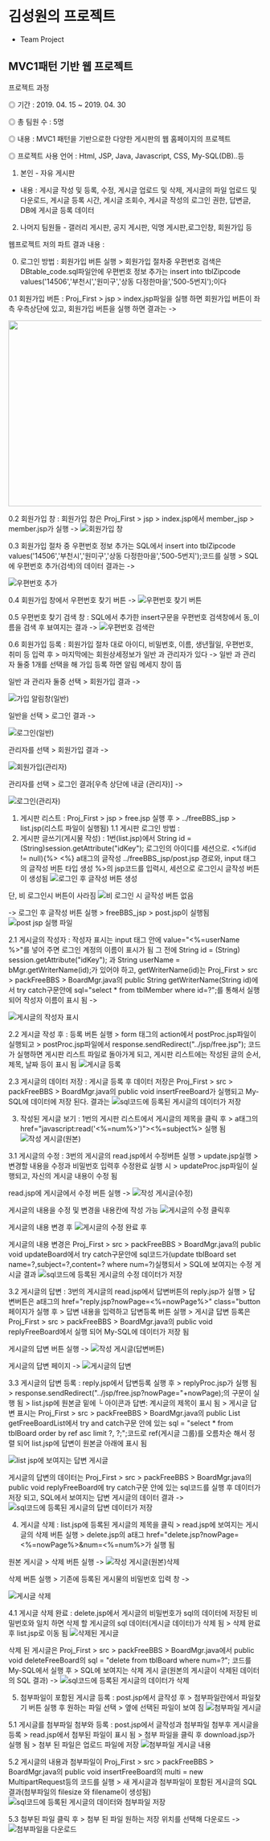 # 김성원의 프로젝트
- Team Project

## MVC1패턴 기반 웹 프로젝트

프로젝트 과정

◎ 기간 : 2019. 04. 15 ~ 2019. 04. 30

◎ 총 팀원 수 : 5명

◎ 내용 : MVC1 패턴을 기반으로한 다양한 게시판의 웹 홈페이지의 프로젝트

◎ 프로젝트 사용 언어 : Html, JSP, Java, Javascript, CSS, My-SQL(DB)..등

1. 본인 - 자유 게시판
* 내용 : 게시글 작성 및 등록, 수정, 게시글 업로드 및 삭제, 게시글의 파일 업로드 및 다운로드, 게시글 등록 시간, 게시글 조회수, 게시글 작성의 로그인 권한, 답변글, DB에 게시글 등록 데이터
2. 나머지 팀원들 - 갤러리 게시판, 공지 게시판, 익명 게시판,로그인창, 회원가입 등

웹프로젝트 저의 파트 결과 내용 :

0. 로그인 방법 : 회원가입 버튼 실행 > 회원가입 절차중 우편번호 검색은 DBtable_code.sql파일안에 우편번호 정보 추가는 insert into tblZipcode values('14506','부천시','원미구','상동 다정한마을','500-5번지');이다
  
  0.1 회원가입 버튼 : Proj_First > jsp > index.jsp파일을 실행 하면 회원가입 버튼이 좌측 우측상단에 있고, 
     회원가입 버튼을 실행 하면 결과는 ->
     
   <img src="https://user-images.githubusercontent.com/83484877/116871213-e091a500-ac4e-11eb-8e23-665d43614ef8.jpg" width="700" height="370">
  
  0.2 회원가입 창 : 회원가입 창은 Proj_First > jsp > index.jsp에서 member_jsp > member.jsp가 실행 ->
    ![회원가입 창](https://user-images.githubusercontent.com/83484877/116867386-05cee500-ac48-11eb-8288-4321d2a2367f.jpg)

  0.3 회원가입 절차 중 우편번호 정보 추가는 SQL에서 insert into tblZipcode values('14506','부천시','원미구','상동 다정한마을','500-5번지');코드를 실행 > SQL에 우편번호 추가(검색)의 데이터 결과는 ->
  
  ![우편번호 추가](https://user-images.githubusercontent.com/83484877/116866688-cfdd3100-ac46-11eb-81fd-1b8d44a55cc4.jpg)
  
  0.4 회원가입 창에서 우편번호 찾기 버튼 ->
    ![우편번호 찾기 버튼](https://user-images.githubusercontent.com/83484877/116867578-6e1dc680-ac48-11eb-9538-e0a07d576439.jpg)

  0.5 우편번호 찾기 검색 창 : SQL에서 추가한 insert구문을 우편번호 검색창에서 동_이름을 검색 후 뵤여지는 결과 -> 
  ![우편번호 검색란 ](https://user-images.githubusercontent.com/83484877/116867902-c654c880-ac48-11eb-9fa1-44e56fe59e58.jpg)

  0.6 회원가입 등록 : 회원가입 절차 대로 아이디, 비밀번호, 이름, 생년월일, 우편번호, 취미 등 입력 후 > 마지막에는 회원상세정보가 일반 과 관리자가 있다
    -> 일반 과 관리자 둘중 1개를 선택을 해 가입 등록 하면 알림 메세지 창이 뜸
    
   일반 과 관리자 둘중 선택 > 회원가입 결과 ->
   
   ![가입 알림창(일반)](https://user-images.githubusercontent.com/83484877/116872162-67934d00-ac50-11eb-9762-4c2347342cb0.jpg)

   일반을 선택 > 로그인 결과 ->
   
   ![로그인(일반)](https://user-images.githubusercontent.com/83484877/116872423-d2dd1f00-ac50-11eb-817d-f75ff454cc53.jpg)

   관리자를 선택 > 회원가입 결과 ->
   
   ![회원가입(관리자)](https://user-images.githubusercontent.com/83484877/116872739-6282cd80-ac51-11eb-8ec9-70a341972eeb.jpg)
   
   관리자를 선택 > 로그인 결과[우측 상단에 내글 (관리자)] ->
   
   ![로그인(관리자)](https://user-images.githubusercontent.com/83484877/116873159-28fe9200-ac52-11eb-8809-190b1d266189.jpg)

1. 게시판 리스트 : Proj_First > jsp > free.jsp 실행 후 > ../freeBBS_jsp > list.jsp(리스트 파일이 실행됨)
 1.1 게시판 로그인 방법 : 
2. 게시판 글쓰기(게시물 작성) : 1번(list.jsp)에서 String id = (String)session.getAttribute("idKey"); 로그인의 아이디를 세션으로.
   <%if(id != null){%> <%} a태그의 글작성 ../freeBBS_jsp/post.jsp 경로와, input 태그의 글작성 버튼 타입 생성 %>의 jsp코드를 입력시, 세션으로 로그인시 글작성 버튼이 생성됨
   ![로그인 후 글작성 버튼 생성](https://user-images.githubusercontent.com/83484877/116841269-a22ac480-ac13-11eb-99fb-0e6cc5ff3d87.jpg)

  단, 비 로그인시 버튼이 사라짐 ![비 로그인 시 글작성 버튼 없음](https://user-images.githubusercontent.com/83484877/116841369-f170f500-ac13-11eb-9e1e-cbaeaccc8fe2.jpg)

   -> 로그인 후 글작성 버튼 실행 > freeBBS_jsp > post.jsp이 실행됨
   ![post jsp 실행 파일](https://user-images.githubusercontent.com/83484877/116843598-6267db00-ac1b-11eb-8a3a-818ccc5a966e.jpg)

 2.1 게시글의 작성자 : 작성자 표시는 input 태그 안에 value="<%=userName %>"를 넣어 주면 로그인 계정의 이름이 표시가 됨 그 전에 String id = (String) session.getAttribute("idKey"); 과	String userName = bMgr.getWriterName(id);가 있어야 하고, getWriterName(id)는 Proj_First > src > packFreeBBS > BoardMgr.java의 public String getWriterName(String id)에서 try catch구문안에 sql="select * from tblMember where id=?";를 통해서 실행 되어 작성자 이름이 표시 됨 ->
 
![게시글의 작성자 표시](https://user-images.githubusercontent.com/83484877/116858225-03b15a00-ac39-11eb-9a05-470d10b341d1.jpg)


 2.2 게시글 작성 후 : 등록 버튼 실행 > form 태그의 action에서 postProc.jsp파일이 실행되고 > postProc.jsp파일에서 response.sendRedirect("../jsp/free.jsp"); 코드가 실행하면 게시판 리스트 파일로 돌아가게 되고, 게시판 리스트에는 작성된 글의 순서, 제목, 날짜 등이 표시 됨
 ![게시글 등록](https://user-images.githubusercontent.com/83484877/116848223-1884f200-ac27-11eb-8a6e-7bb3ca07626d.jpg)

 2.3 게시글의 데이터 저장 : 게시글 등록 후 데이터 저장은 Proj_First > src > packFreeBBS > BoardMgr.java의 public void insertFreeBoard가 실행되고 My-SQL에 데이터에 저장 된다.
 결과는 ![sql코드에 등록된 게시글의 데이터가 저장](https://user-images.githubusercontent.com/83484877/116848317-4bc78100-ac27-11eb-9847-8170db7b6625.jpg)
 
3. 작성된 게시글 보기 : 1번의 게시판 리스트에서 게시글의 제목을 클릭 후 > a태그의 href="javascript:read('<%=num%>')"><%=subject%> 실행 됨
   ![작성 게시글(원본)](https://user-images.githubusercontent.com/83484877/116849399-a8c43680-ac29-11eb-8339-b0226b8cad62.jpg)
   
 3.1 게시글의 수정 : 3번의 게시글의 read.jsp에서 수정버튼 실행 > update.jsp실행 > 변경할 내용을 수정과 비밀번호 입력후 수정완료 실행 시 > updateProc.jsp파일이 실행되고, 자신의 게시글 내용이 수정 됨
  
  read.jsp에 게시글에서 수정 버튼 실행 ->
  ![작성 게시글(수정)](https://user-images.githubusercontent.com/83484877/116857164-538f2180-ac37-11eb-9119-78f8bc5f401d.jpg)
  
  게시글의 내용을 수정 및 변경을 내용칸에 작성 가능
  ![게시글의 수정 클릭후](https://user-images.githubusercontent.com/83484877/116844079-f2f2eb00-ac1c-11eb-8b3e-a2b5762d7c46.jpg)

  게시글의 내용 변경 후
 ![게시글의 수정 완료 후](https://user-images.githubusercontent.com/83484877/116849874-8383f800-ac2a-11eb-8eb3-49a8fc7974eb.jpg)

 게시글의 내용 변경은 Proj_First > src > packFreeBBS > BoardMgr.java의 public void updateBoard에서 try catch구문안에 sql코드가(update tblBoard set name=?,subject=?,content=? where num=?)실행되서 > SQL에 보여지는 수정 게시글 결과
 ![sql코드에 등록된 게시글의  수정 데이터가 저장](https://user-images.githubusercontent.com/83484877/116850279-57b54200-ac2b-11eb-83d8-b145045535c7.jpg)

 3.2 게시글의 답변 : 3번의 게시글의 read.jsp에서 답변버튼의 reply.jsp가 실행 > 답변버튼은 a태그의 href="reply.jsp?nowPage=<%=nowPage%>" class="button 페이지가 실행 후 > 답변 내용을 입력하고 답변등록 버튼 실행 > 게시글 답변 등록은 Proj_First > src > packFreeBBS > BoardMgr.java의 public void replyFreeBoard에서 실행 되어 My-SQL에 데이터가 저장 됨
   
   게시글의 답변 버튼 실행 ->
   ![작성 게시글(답변버튼)](https://user-images.githubusercontent.com/83484877/116857334-92bd7280-ac37-11eb-95ab-5eb56ac51c82.jpg)

   게시글의 답변 페이지 ->
   ![게시글의 답변](https://user-images.githubusercontent.com/83484877/116849489-cd201300-ac29-11eb-8c99-7bf795d1b4fe.jpg)

 3.3 게시글의 답변 등록 : reply.jsp에서 답변등록 실행 후 > replyProc.jsp가 실행 됨 > response.sendRedirect("../jsp/free.jsp?nowPage="+nowPage);의 구문이 실행 됨 > list.jsp에 원본글 밑에 └ 아이콘과 답변: 계시글의 제목이 표시 됨 > 게시글 답변 표시는 Proj_First > src > packFreeBBS > BoardMgr.java의 public List<BoardBean> getFreeBoardList에서 try and catch구문 안에 있는 sql = "select * from tblBoard order by ref asc limit ?, ?;";코드로 ref(게시글 그룹)를 오름차순 해서 정렬 되어 list.jsp에 답변이 원본글 아래에 표시 됨
 
 ![list jsp에 보여지는 답변 게시글](https://user-images.githubusercontent.com/83484877/116849991-c47c0c80-ac2a-11eb-998b-da9d1dd14477.jpg)
 
  게시글의 답변의 데이터는 Proj_First > src > packFreeBBS > BoardMgr.java의 public void replyFreeBoard에 try catch구문 안에 있는 sql코드를 실행 후 데이터가 저장 되고, SQL에서 보여지는 답변 게시글의 데이터 결과 ->
  ![sql코드에 등록된 게시글의 답변 데이터가 저장](https://user-images.githubusercontent.com/83484877/116850201-2dfc1b00-ac2b-11eb-95c6-8c6c11940de9.jpg)

4. 게시글 삭제 : list.jsp에 등록된 게시글의 제목을 클릭 > read.jsp에 보여지는 게시글의 삭제 버튼 실행 > delete.jsp의 a태그 href="delete.jsp?nowPage=<%=nowPage%>&num=<%=num%>가 실행 됨
 
 원본 게시글 > 삭제 버튼 실행 -> ![작성 게시글(원본)삭제](https://user-images.githubusercontent.com/83484877/116850668-fd68b100-ac2b-11eb-820a-c276a997b72c.jpg)
  
  삭제 버튼 실행 > 기존에 등록된 게시물의 비밀번호 입력 창 ->
  
 ![게시글 삭제](https://user-images.githubusercontent.com/83484877/116851015-9e576c00-ac2c-11eb-8be7-87e1bb5060dd.jpg)

 4.1 게시글 삭제 완료 : delete.jsp에서 게시글의 비밀번호가 sql의 데이터에 저장된 비밀번호와 일치 하면 삭제 할 게시글의 sql 데이터(게시글 데이터)가 삭제 됨 > 삭제 완료후 list.jsp로 이동 됨
   ![삭제된 게시글](https://user-images.githubusercontent.com/83484877/116851212-f68e6e00-ac2c-11eb-918d-37bfea472a89.jpg)

 삭제 된 게시글은 Proj_First > src > packFreeBBS > BoardMgr.java에서 public void deleteFreeBoard의 sql = "delete from tblBoard where num=?"; 코드를 My-SQL에서 실행 후 > SQL에 보여지는 삭제 게시 글(원본의 게시글이 삭제된 데이터의 SQL 결과) ->
![sql코드에 등록된 게시글의 데이터가 삭제](https://user-images.githubusercontent.com/83484877/116851310-1de53b00-ac2d-11eb-9e00-a73f9723703f.jpg)
  
 5. 첨부파일이 포함된 게시글 등록 : post.jsp에서 글작성 후 > 첨부파일란에서 파일찾기 버튼 실행 후 원하는 파일 선택 > 옆에 선택된 파일이 보여 짐
      ![첨부파일 게시글](https://user-images.githubusercontent.com/83484877/116851951-63eece80-ac2e-11eb-9b93-3a995a6d9636.jpg)

  5.1 게시글를 첨부파일 첨부와 등록 : post.jsp에서 글작성과 첨부파일 첨부후 게시글을 등록 > read.jsp에서 첨부된 파일이 표시 됨 > 첨부 파일을 클릭 후 download.jsp가 실행 됨 > 첨부 된 파일은 업로드 파일에 저장
   ![첨부파일 게시글 내용](https://user-images.githubusercontent.com/83484877/116852124-baf4a380-ac2e-11eb-8dfa-2102eb323141.jpg)

   5.2 게시글의 내용과 첨부파일이 Proj_First > src > packFreeBBS > BoardMgr.java의 public void insertFreeBoard의 multi = new MultipartRequest등의 코드를 실행 > 새 게시글과 첨부파일이 포함된 게시글의 SQL 결과(첨부파일의 filesize 와 filename이 생성됨) 
   ![sql코드에 등록된 게시글의 데이터와 첨부파일 저장](https://user-images.githubusercontent.com/83484877/116852881-1b381500-ac30-11eb-90cc-553468fdb90a.jpg)

   5.3 첨부된 파일 클릭 후 > 첨부 된 파일 원하는 저장 위치를 선택해 다운로드 ->
   ![첨부파일을 다운로드](https://user-images.githubusercontent.com/83484877/116852382-32c2ce00-ac2f-11eb-8634-8e6bcc44b71f.jpg)

